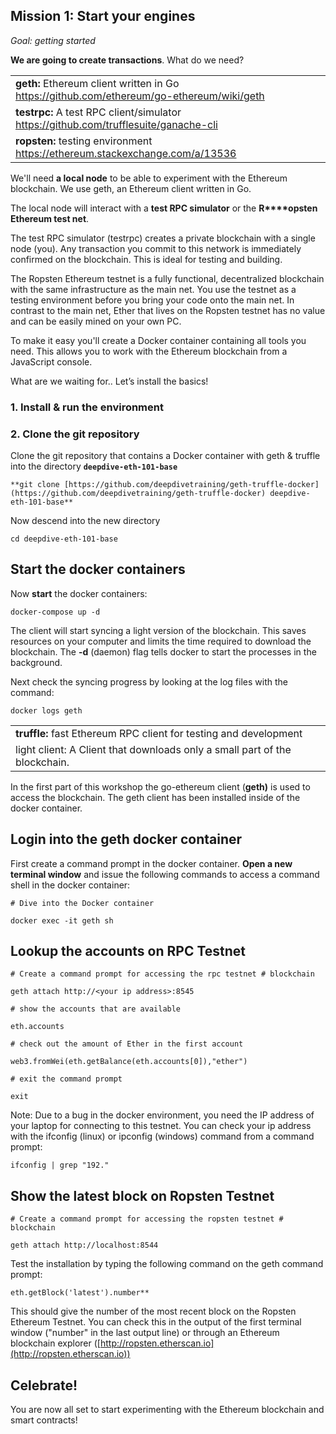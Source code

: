 ## Mission 1: Start your engines

*Goal: getting started*

**We are going to create transactions**. What do we need?

<table>
  <tr><td><b>geth:</b> Ethereum client written in Go <a href="https://github.com/ethereum/go-ethereum/wiki/geth">https://github.com/ethereum/go-ethereum/wiki/geth</a></td></tr>
  <tr><td><b>testrpc:</b> A test RPC client/simulator <a href="https://github.com/trufflesuite/ganache-cli">https://github.com/trufflesuite/ganache-cli</a></td></tr>
  <tr><td><b>ropsten:</b> testing environment <a href="https://ethereum.stackexchange.com/a/13536">https://ethereum.stackexchange.com/a/13536</a></td></tr>
</table>

We'll need **a local node** to be able to experiment with the Ethereum blockchain. We use geth, an Ethereum client written in Go.

The local node will interact with a **test RPC simulator** or the **R****opsten Ethereum test net**. 

The test RPC simulator (testrpc) creates a private blockchain with a single node (you). Any transaction you commit to this network is immediately confirmed on the blockchain. This is ideal for testing and building.

The Ropsten Ethereum testnet is a fully functional, decentralized blockchain with the same infrastructure as the main net. You use the testnet as a testing environment before you bring your code onto the main net. In contrast to the main net, Ether that lives on the Ropsten testnet has no value and can be easily mined on your own PC.

To make it easy you'll create a Docker container containing all tools you need. This allows you to work with the Ethereum blockchain from a JavaScript console.

What are we waiting for.. Let’s install the basics!

### 1. Install & run the environment 

### 2. Clone the git repository

Clone the git repository that contains a Docker container with geth & truffle into the directory **`deepdive-eth-101-base`**

    **git clone [https://github.com/deepdivetraining/geth-truffle-docker](https://github.com/deepdivetraining/geth-truffle-docker) deepdive-eth-101-base**

Now descend into the new directory

    cd deepdive-eth-101-base

## Start the docker containers

Now **start** the docker containers:

    docker-compose up -d

The client will start syncing a light version of the blockchain. This saves resources on your computer and limits the time required to download the blockchain. The **-d** (daemon) flag tells docker to start the processes in the background.

Next check the syncing progress by looking at the log files with the command:

    docker logs geth

<table>
  <tr><td><b>truffle:</b> fast Ethereum RPC client for testing and development</td></tr>
  <tr><td>light client: A Client that downloads only a small part of the blockchain.</td></tr>
</table>

In the first part of this workshop the go-ethereum client (**geth)** is used to access the blockchain. The geth client has been installed inside of the docker container.

## Login into the geth docker container

First create a command prompt in the docker container. **Open a new terminal window** and issue the following commands to access a command shell in the docker container:

    # Dive into the Docker container

    docker exec -it geth sh

## Lookup the accounts on RPC Testnet

    # Create a command prompt for accessing the rpc testnet # blockchain

    geth attach http://<your ip address>:8545

    # show the accounts that are available

    eth.accounts

    # check out the amount of Ether in the first account

    web3.fromWei(eth.getBalance(eth.accounts[0]),"ether")

    # exit the command prompt

    exit

Note: Due to a bug in the docker environment, you need the IP address of your laptop for connecting to this testnet. You can check your ip address with the ifconfig (linux) or ipconfig (windows) command from a command prompt:

    ifconfig | grep "192."

## Show the latest block on Ropsten Testnet

    # Create a command prompt for accessing the ropsten testnet # blockchain

    geth attach http://localhost:8544

Test the installation by typing the following command on the geth command prompt:

    eth.getBlock('latest').number**

This should give the number of the most recent block on the Ropsten Ethereum Testnet. You can check this in the output of the first terminal window ("number" in the last output line) or through an Ethereum blockchain explorer ([http://ropsten.etherscan.io](http://ropsten.etherscan.io))

## Celebrate!

You are now all set to start experimenting with the Ethereum blockchain and smart contracts!
